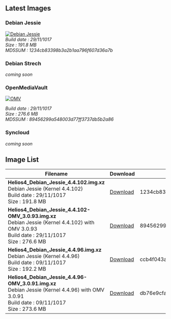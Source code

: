## Latest  Images

### Debian Jessie

[![Debian Jessie](/img/os/debian2.png)](https://cdn.kobol.io/files/Helios4_Debian_Jessie_4.4.102.img.xz)<br>
*Build date : 29/11/1017<br>
Size : 191.8 MB<br>
MD5SUM : 1234cb83398b3a2b1aa796f607d36a7b*


### Debian Strech

*coming soon*

### OpenMediaVault

[![OMV](/img/os/omv.png)](https://cdn.kobol.io/files/Helios4_Debian_Jessie_4.4.102-OMV_3.0.93.img.xz)<br>

*Build date : 29/11/1017<br>
Size : 276.6 MB<br>
MD5SUM : 89456299a548003d77ff3737db5b2a86*

### Syncloud

*coming soon*


## Image List

Filename | Download | MD5
---------|----------|----
**Helios4_Debian_Jessie_4.4.102.img.xz**<br>Debian Jessie (Kernel 4.4.102)<br>Build date : 29/11/1017<br>Size : 191.8 MB|[Download](https://cdn.kobol.io/files/Helios4_Debian_Jessie_4.4.102.img.xz)|1234cb83398b3a2b1aa796f607d36a7b
**Helios4_Debian_Jessie_4.4.102-OMV_3.0.93.img.xz**<br>Debian Jessie (Kernel 4.4.102) with OMV 3.0.93<br>Build date : 29/11/1017<br>Size : 276.6 MB|[Download](https://cdn.kobol.io/files/Helios4_Debian_Jessie_4.4.102-OMV_3.0.93.img.xz)|89456299a548003d77ff3737db5b2a86
**Helios4_Debian_Jessie_4.4.96.img.xz**<br>Debian Jessie (Kernel 4.4.96)<br>Build date : 09/11/1017<br>Size : 192.2 MB|[Download](https://cdn.kobol.io/files/Helios4_Debian_Jessie_4.4.96.img.xz)|ccb4f043ac74cd87e2f2ed764f25381d
**Helios4_Debian_Jessie_4.4.96-OMV_3.0.91.img.xz**<br>Debian Jessie (Kernel 4.4.96) with OMV 3.0.91<br>Build date : 09/11/1017<br>Size : 273.6 MB|[Download](https://cdn.kobol.io/files/Helios4_Debian_Jessie_4.4.96-OMV_3.0.91.img.xz)|db76e9cfaa362b73d8840a0eacaa70c8
